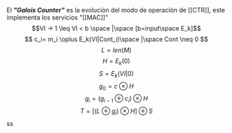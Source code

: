 El ***"Galois Counter"***  es la evolución del modo de operación de [[CTR]], este implementa los servicios "[[MAC]]"  
$$VI -> 1 \leq VI < b \space |\space [b=input\space E_k]$$
$$ c_i= m_i \oplus E_k(VI|Cont_i)\space |\space Cont \neq 0 $$
$$L= len(M)$$
$$H=E_k(0)$$
$$S=E_k(VI|0)$$
$$ g_0=c {\otimes} H $$$$g_i=(g_{i-1}\oplus c_i)\otimes H$$
$$T=[(L\oplus g_i)\otimes H]\oplus S$$
ss